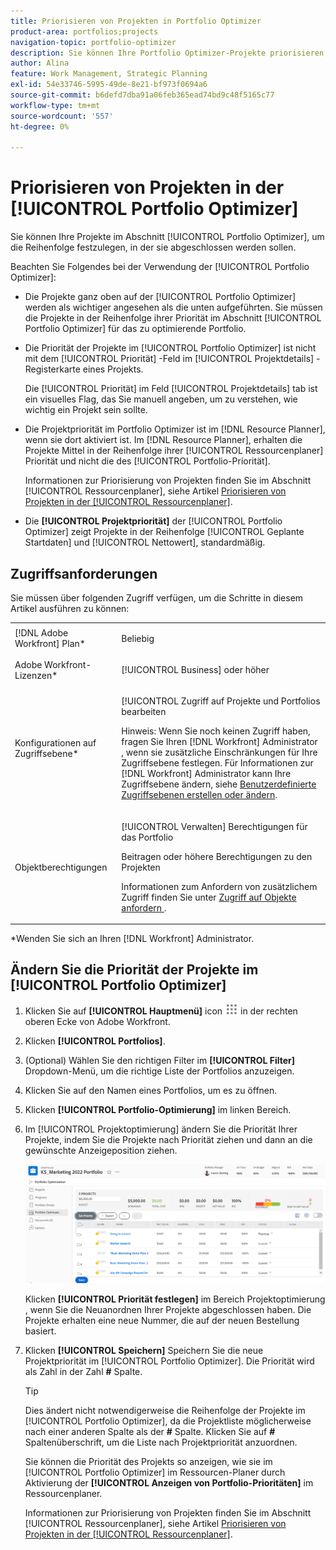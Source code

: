 ```yaml
---
title: Priorisieren von Projekten in Portfolio Optimizer
product-area: portfolios;projects
navigation-topic: portfolio-optimizer
description: Sie können Ihre Portfolio Optimizer-Projekte priorisieren, um die Reihenfolge festzulegen, in der sie abgeschlossen werden sollen.
author: Alina
feature: Work Management, Strategic Planning
exl-id: 54e33746-5995-49de-8e21-bf973f0694a6
source-git-commit: b6defd7dba91a06feb365ead74bd9c48f5165c77
workflow-type: tm+mt
source-wordcount: '557'
ht-degree: 0%

---
```


# Priorisieren von Projekten in der [!UICONTROL Portfolio Optimizer]

Sie können Ihre Projekte im Abschnitt [!UICONTROL Portfolio Optimizer], um die Reihenfolge festzulegen, in der sie abgeschlossen werden sollen.

Beachten Sie Folgendes bei der Verwendung der [!UICONTROL Portfolio Optimizer]:

* Die Projekte ganz oben auf der [!UICONTROL Portfolio Optimizer] werden als wichtiger angesehen als die unten aufgeführten. Sie müssen die Projekte in der Reihenfolge ihrer Priorität im Abschnitt [!UICONTROL Portfolio Optimizer] für das zu optimierende Portfolio.
* Die Priorität der Projekte im [!UICONTROL Portfolio Optimizer] ist nicht mit dem [!UICONTROL Priorität] -Feld im [!UICONTROL Projektdetails] -Registerkarte eines Projekts.

   Die [!UICONTROL Priorität] im Feld [!UICONTROL Projektdetails] tab ist ein visuelles Flag, das Sie manuell angeben, um zu verstehen, wie wichtig ein Projekt sein sollte.

* Die Projektpriorität im Portfolio Optimizer ist im [!DNL Resource Planner], wenn sie dort aktiviert ist. Im [!DNL Resource Planner], erhalten die Projekte Mittel in der Reihenfolge ihrer [!UICONTROL Ressourcenplaner] Priorität und nicht die des [!UICONTROL Portfolio-Priorität].

   Informationen zur Priorisierung von Projekten finden Sie im Abschnitt [!UICONTROL Ressourcenplaner], siehe Artikel [Priorisieren von Projekten in der [!UICONTROL Ressourcenplaner]](../../../resource-mgmt/resource-planning/prioritize-projects-resource-planner.md).

* Die **[!UICONTROL Projektpriorität]** der [!UICONTROL Portfolio Optimizer] zeigt Projekte in der Reihenfolge [!UICONTROL Geplante Startdaten] und [!UICONTROL Nettowert], standardmäßig.

## Zugriffsanforderungen

Sie müssen über folgenden Zugriff verfügen, um die Schritte in diesem Artikel ausführen zu können:

<table style="table-layout:auto"> 
 <col> 
 <col> 
 <tbody> 
  <tr> 
   <td role="rowheader">[!DNL Adobe Workfront] Plan*</td> 
   <td> <p>Beliebig </p> </td> 
  </tr> 
  <tr> 
   <td role="rowheader">Adobe Workfront-Lizenzen*</td> 
   <td> <p>[!UICONTROL Business] oder höher</p> </td> 
  </tr> 
  <tr> 
   <td role="rowheader">Konfigurationen auf Zugriffsebene*</td> 
   <td> <p>[!UICONTROL Zugriff auf Projekte und Portfolios bearbeiten</p> <p>Hinweis: Wenn Sie noch keinen Zugriff haben, fragen Sie Ihren [!DNL Workfront] Administrator , wenn sie zusätzliche Einschränkungen für Ihre Zugriffsebene festlegen. Für Informationen zur [!DNL Workfront] Administrator kann Ihre Zugriffsebene ändern, siehe <a href="../../../administration-and-setup/add-users/configure-and-grant-access/create-modify-access-levels.md" class="MCXref xref">Benutzerdefinierte Zugriffsebenen erstellen oder ändern</a>.</p> </td> 
  </tr> 
  <tr> 
   <td role="rowheader">Objektberechtigungen</td> 
   <td> <p>[!UICONTROL Verwalten] Berechtigungen für das Portfolio</p> <p>Beitragen oder höhere Berechtigungen zu den Projekten</p> <p>Informationen zum Anfordern von zusätzlichem Zugriff finden Sie unter <a href="../../../workfront-basics/grant-and-request-access-to-objects/request-access.md" class="MCXref xref">Zugriff auf Objekte anfordern </a>.</p> </td> 
  </tr> 
 </tbody> 
</table>

&#42;Wenden Sie sich an Ihren [!DNL Workfront] Administrator.

## Ändern Sie die Priorität der Projekte im [!UICONTROL Portfolio Optimizer]

1. Klicken Sie auf **[!UICONTROL Hauptmenü]** icon ![](assets/main-menu-icon.png) in der rechten oberen Ecke von Adobe Workfront.

1. Klicken **[!UICONTROL Portfolios]**.
1. (Optional) Wählen Sie den richtigen Filter im **[!UICONTROL Filter]** Dropdown-Menü, um die richtige Liste der Portfolios anzuzeigen.
1. Klicken Sie auf den Namen eines Portfolios, um es zu öffnen.
1. Klicken **[!UICONTROL Portfolio-Optimierung]** im linken Bereich.
1. Im [!UICONTROL Projektoptimierung] ändern Sie die Priorität Ihrer Projekte, indem Sie die Projekte nach Priorität ziehen und dann an die gewünschte Anzeigeposition ziehen.

   ![](assets/portfolio-optimizer-with-projects-nwe-350x89.png)

   Klicken **[!UICONTROL Priorität festlegen]** im Bereich Projektoptimierung , wenn Sie die Neuanordnen Ihrer Projekte abgeschlossen haben. Die Projekte erhalten eine neue Nummer, die auf der neuen Bestellung basiert.

1. Klicken **[!UICONTROL Speichern]** Speichern Sie die neue Projektpriorität im [!UICONTROL Portfolio Optimizer]. Die Priorität wird als Zahl in der Zahl **#** Spalte.

   >[!TIP]
   >
   >Dies ändert nicht notwendigerweise die Reihenfolge der Projekte im [!UICONTROL Portfolio Optimizer], da die Projektliste möglicherweise nach einer anderen Spalte als der **#** Spalte. Klicken Sie auf **#** Spaltenüberschrift, um die Liste nach Projektpriorität anzuordnen.

   Sie können die Priorität des Projekts so anzeigen, wie sie im [!UICONTROL Portfolio Optimizer] im Ressourcen-Planer durch Aktivierung der **[!UICONTROL Anzeigen von Portfolio-Prioritäten]** im Ressourcenplaner.

   Informationen zur Priorisierung von Projekten finden Sie im Abschnitt [!UICONTROL Ressourcenplaner], siehe Artikel [Priorisieren von Projekten in der [!UICONTROL Ressourcenplaner]](../../../resource-mgmt/resource-planning/prioritize-projects-resource-planner.md).
